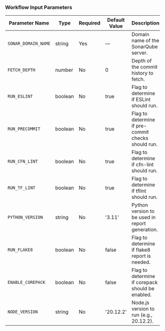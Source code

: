 ### Workflow Input Parameters

| Parameter Name       | Type    | Required | Default Value | Description                                           |
|----------------------|---------|----------|---------------|-------------------------------------------------------|
| `SONAR_DOMAIN_NAME`  | string  | Yes      | —             | Domain name of the SonarQube server.                  |
| `FETCH_DEPTH`        | number  | No       | 0             | Depth of the commit history to fetch.                 |
| `RUN_ESLINT`         | boolean | No       | true          | Flag to determine if ESLint should run.               |
| `RUN_PRECOMMIT`      | boolean | No       | true          | Flag to determine if pre-commit checks should run.    |
| `RUN_CFN_LINT`       | boolean | No       | true          | Flag to determine if cfn-lint should run.             |
| `RUN_TF_LINT`        | boolean | No       | true          | Flag to determine if tflint should run.               |
| `PYTHON_VERSION`     | string  | No       | '3.11'        | Python version to be used in report generation.       |
| `RUN_FLAKE8`         | boolean | No       | false         | Flag to determine if flake8 report is needed.         |
| `ENABLE_COREPACK`    | boolean | No       | false         | Flag to determine if corepack should be enabled.      |
| `NODE_VERSION`       | string  | No       | '20.12.2'     | Node.js version to run (e.g., 20.12.2).               |

